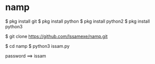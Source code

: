 # namp
$ pkg install git
$ pkg install python
$ pkg install python2
$ pkg install python3

$ git clone https://github.com/Issamexe/namp.git

$ cd namp
$ python3 issam.py

password ==> issam
